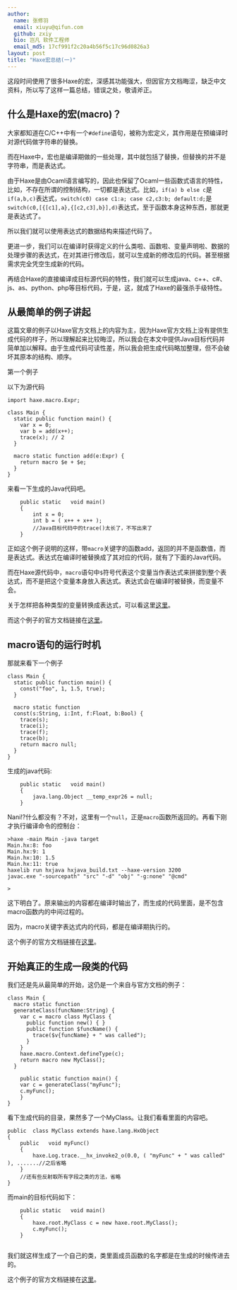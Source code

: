 ```yaml
---
author:
  name: 张修羽
  email: xiuyu@qifun.com
  github: zxiy
  bio: 岂凡 软件工程师
  email_md5: 17cf991f2c20a4b56f5c17c96d0826a3
layout: post
title: "Haxe宏总结(一)"
---
```


这段时间使用了很多Haxe的宏，深感其功能强大，但因官方文档晦涩，缺乏中文资料，所以写了这样一篇总结，错误之处，敬请斧正。

## 什么是Haxe的宏(macro)？

大家都知道在C/C++中有一个`#define`语句，被称为宏定义，其作用是在预编译时对源代码做字符串的替换。

而在Haxe中，宏也是编译期做的一些处理，其中就包括了替换，但替换的并不是字符串，而是表达式。

由于Haxe是由Ocaml语言编写的，因此也保留了Ocaml一些函数式语言的特性，比如，不存在所谓的控制结构，一切都是表达式。比如，`if(a) b else c`是`if(a,b,c)`表达式，`switch(c0) case c1:a; case c2,c3:b; default:d;`是`switch(c0,[{[c1],a},{[c2,c3],b}],d)`表达式，至于函数本身这种东西，那就更是表达式了。

所以我们就可以使用表达式的数据结构来描述代码了。

更进一步，我们可以在编译时获得定义的什么类啦、函数啦、变量声明啦、数据的处理步骤的表达式，在对其进行修改后，就可以生成新的修改后的代码。甚至根据需求完全凭空生成新的代码。

再结合Haxe的直接编译成目标源代码的特性，我们就可以生成java、c++、c#、js、as、python、php等目标代码，于是，这，就成了Haxe的最强杀手级特性。

## 从最简单的例子讲起

这篇文章的例子以Haxe官方文档上的内容为主，因为Haxe官方文档上没有提供生成代码的样子，所以理解起来比较晦涩，所以我会在本文中提供Java目标代码并简单加以解释。由于生成代码可读性差，所以我会把生成代码略加整理，但不会破坏其原本的结构、顺序。

第一个例子

以下为源代码

``` 
import haxe.macro.Expr;

class Main {
  static public function main() {
    var x = 0;
    var b = add(x++);
    trace(x); // 2
  }

  macro static function add(e:Expr) {
    return macro $e + $e;
  }
}
```

来看一下生成的Java代码吧。

``` 
    public static   void main()
    {
		int x = 0;
		int b = ( x++ + x++ );
		//Java目标代码中的trace()太长了，不写出来了
    }
```

正如这个例子说明的这样，带`macro`关键字的函数add，返回的并不是函数值，而是表达式。表达式在编译时被替换成了其对应的代码，就有了下面的Java代码。

而在Haxe源代码中，`macro`语句中`$`符号代表这个变量当作表达式来拼接到整个表达式，而不是把这个变量本身放入表达式。表达式会在编译时被替换，而变量不会。

关于怎样把各种类型的变量转换成表达式，可以看这里[这里](http://haxe.org/manual/macro-reification-expression.html)。

而这个例子的官方文档链接在[这里](http://haxe.org/manual/macro-arguments.html)。

## macro语句的运行时机

那就来看下一个例子

``` 
class Main {
  static public function main() {
    const("foo", 1, 1.5, true);
  }

  macro static function
  const(s:String, i:Int, f:Float, b:Bool) {
    trace(s);
    trace(i);
    trace(f);
    trace(b);
    return macro null;
  }
}
```

生成的java代码:

``` 
    public static   void main()
	{
		java.lang.Object __temp_expr26 = null;
	}
```

Nani!?什么都没有？不对，这里有一个`null`，正是`macro`函数所返回的。再看下刚才执行编译命令的控制台：

```
>haxe -main Main -java target
Main.hx:8: foo
Main.hx:9: 1
Main.hx:10: 1.5
Main.hx:11: true
haxelib run hxjava hxjava_build.txt --haxe-version 3200
javac.exe "-sourcepath" "src" "-d" "obj" "-g:none" "@cmd"

>
```

这下明白了。原来输出的内容都在编译时输出了，而生成的代码里面，是不包含macro函数内的中间过程的。

因为，macro关键字表达式内的代码，都是在编译期执行的。

这个例子的官方文档链接在[这里](http://haxe.org/manual/macro-constant-arguments.html)。

## 开始真正的生成一段类的代码

我们还是先从最简单的开始，这仍是一个来自与官方文档的例子：

```
class Main {
  macro static function
  generateClass(funcName:String) {
    var c = macro class MyClass {
      public function new() { }
      public function $funcName() {
        trace($v{funcName} + " was called");
      }
    }
    haxe.macro.Context.defineType(c);
    return macro new MyClass();
  }

    public static function main() {
    var c = generateClass("myFunc");
    c.myFunc();
    }
}
```

看下生成代码的目录，果然多了一个MyClass。让我们看看里面的内容吧。

```
public  class MyClass extends haxe.lang.HxObject
{
    public   void myFunc()
	{
		haxe.Log.trace.__hx_invoke2_o(0.0, ( "myFunc" + " was called" ), .......//之后省略
	}
	//还有些反射取所有字段之类的方法，省略
}
```

而main的目标代码如下：

```
	public static   void main()
	{
		haxe.root.MyClass c = new haxe.root.MyClass();
		c.myFunc();
	}
	
```

我们就这样生成了一个自己的类，类里面成员函数的名字都是在生成的时候传进去的。

这个例子的官方文档链接在[这里](http://haxe.org/manual/macro-reification-class.html)。
